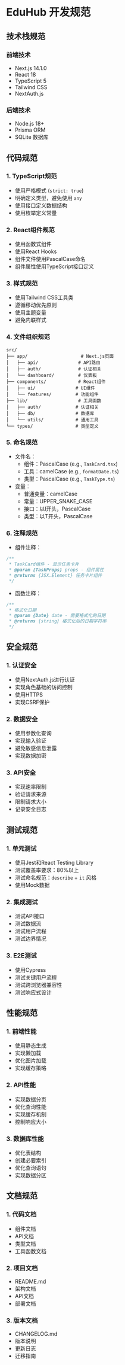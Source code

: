 # EduHub 开发规范

## 技术栈规范

### 前端技术
- Next.js 14.1.0
- React 18
- TypeScript 5
- Tailwind CSS
- NextAuth.js

### 后端技术
- Node.js 18+
- Prisma ORM
- SQLite 数据库

## 代码规范

### 1. TypeScript规范
- 使用严格模式 (`strict: true`)
- 明确定义类型，避免使用 `any`
- 使用接口定义数据结构
- 使用枚举定义常量

### 2. React组件规范
- 使用函数式组件
- 使用React Hooks
- 组件文件使用PascalCase命名
- 组件属性使用TypeScript接口定义

### 3. 样式规范
- 使用Tailwind CSS工具类
- 遵循移动优先原则
- 使用主题变量
- 避免内联样式

### 4. 文件组织规范
```
src/
├── app/                    # Next.js页面
│   ├── api/               # API路由
│   ├── auth/              # 认证相关
│   └── dashboard/         # 仪表板
├── components/            # React组件
│   ├── ui/               # UI组件
│   └── features/         # 功能组件
├── lib/                   # 工具函数
│   ├── auth/             # 认证相关
│   ├── db/               # 数据库
│   └── utils/            # 通用工具
└── types/                # 类型定义
```

### 5. 命名规范
- 文件名：
  - 组件：PascalCase (e.g., `TaskCard.tsx`)
  - 工具：camelCase (e.g., `formatDate.ts`)
  - 类型：PascalCase (e.g., `TaskType.ts`)
- 变量：
  - 普通变量：camelCase
  - 常量：UPPER_SNAKE_CASE
  - 接口：以I开头，PascalCase
  - 类型：以T开头，PascalCase

### 6. 注释规范
- 组件注释：
```typescript
/**
 * TaskCard组件 - 显示任务卡片
 * @param {TaskProps} props - 组件属性
 * @returns {JSX.Element} 任务卡片组件
 */
```
- 函数注释：
```typescript
/**
 * 格式化日期
 * @param {Date} date - 需要格式化的日期
 * @returns {string} 格式化后的日期字符串
 */
```

## 安全规范

### 1. 认证安全
- 使用NextAuth.js进行认证
- 实现角色基础的访问控制
- 使用HTTPS
- 实现CSRF保护

### 2. 数据安全
- 使用参数化查询
- 实现输入验证
- 避免敏感信息泄露
- 实现数据加密

### 3. API安全
- 实现速率限制
- 验证请求来源
- 限制请求大小
- 记录安全日志

## 测试规范

### 1. 单元测试
- 使用Jest和React Testing Library
- 测试覆盖率要求：80%以上
- 测试命名规范：`describe` + `it` 风格
- 使用Mock数据

### 2. 集成测试
- 测试API接口
- 测试数据流
- 测试用户流程
- 测试边界情况

### 3. E2E测试
- 使用Cypress
- 测试关键用户流程
- 测试跨浏览器兼容性
- 测试响应式设计

## 性能规范

### 1. 前端性能
- 使用静态生成
- 实现懒加载
- 优化图片加载
- 实现缓存策略

### 2. API性能
- 实现数据分页
- 优化查询性能
- 实现缓存机制
- 控制响应大小

### 3. 数据库性能
- 优化表结构
- 创建必要索引
- 优化查询语句
- 实现数据分区

## 文档规范

### 1. 代码文档
- 组件文档
- API文档
- 类型文档
- 工具函数文档

### 2. 项目文档
- README.md
- 架构文档
- API文档
- 部署文档

### 3. 版本文档
- CHANGELOG.md
- 版本说明
- 更新日志
- 迁移指南 